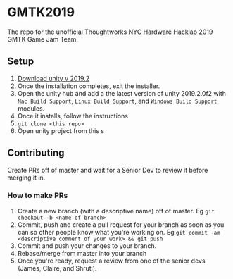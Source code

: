 # GMTK2019
The repo for the unofficial Thoughtworks NYC Hardware Hacklab 2019 GMTK Game Jam Team.

## Setup
1. [Download unity v 2019.2](https://store.unity.com/?_ga=2.8641653.1107969696.1564765981-1328171330.1564765981)
2. Once the installation completes, exit the installer.
3. Open the unity hub and add a the latest version of unity 2019.2.0f2 with `Mac Build Support`, `Linux Build Support`, and `Windows Build Support` modules.
4. Once it installs, follow the instructions
5. `git clone <this repo>`
6. Open unity project from this s

## Contributing
Create PRs off of master and wait for a Senior Dev to review it before merging it in.

### How to make PRs
1. Create a new branch (with a descriptive name) off of master. Eg `git checkout -b <name of branch>`
2. Commit, push and create a pull request for your branch as soon as you can so other people know what you're working on. Eg `git commit -am <descriptive comment of your work> && git push`
3. Commit and push your changes to your branch.
5. Rebase/merge from master into your branch 
5. Once you're ready, request a review from one of the senior devs (James, Claire, and Shruti).